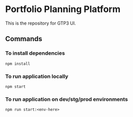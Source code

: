 # Portfolio Planning Platform
This is the repository for GTP3 UI.

## Commands

### To install dependencies
`npm install`

### To run application locally
`npm start`

### To run application on dev/stg/prod environments
`npm run start:<env-here>`
